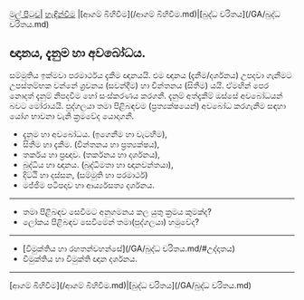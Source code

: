 [මුල් පිටුව](/index.md)| [හැඳින්වීම](/හැඳින්වීම.md) |[ආගම් බිහිවීම](/ආගම් බිහිවීම.md)|[බුද්ධ චරිතය](/GA/බුද්ධ චරිතය.md)

## ඥානය, දැනුම හා අවබෝධය.

සම්මුතිය ඉක්මවා පරමාර්ථය දැකීම ඥානයයි. එම ඥානය (දැනීම/දර්ශනය) උපදවා ගැනීමට උපස්තම්භක වන්නේ ශ්‍රවනය (සවන්දීම) හා චින්තනය (සිතීම) යයි. ඒමඟින් පෙර නොදත් දැනුම් නිපදවීම හෝ සංස්කරණය කරගනී. දැනුම් අත්දැකීම් ඔස්සේ අවබෝධයන් බවට මෝරායයි. පුද්ගලයා තමා පිළිබඳවම (ප්‍රත්‍යක්ෂයෙන්) අවබෝධ කරගැනීම සඳහා යෝග භාවනා වැනි ක්‍රමවේද යොදාගනී.

  - දැනුම හා අවබෝධය. (ඉගෙනීම හා වැටහීම),
  - සිතීම හා දැකීම.  (චින්තනය හා ප්‍රත්‍යක්ෂය),
  - තර්කය හා ප්‍රඥාව. (තර්කනය හා දර්ශනය),
  - බුද්ධිය හා ඥානය. (බුද්ධිමතා හා ඥානවන්තයා),
  - දිට්ඨි හා දස්සන, (සම්මුති හා පරමාර්ථ)
  - මජ්ජිම පටිපදාව හා ආර්ය්‍යසත්‍ය දර්ශනය.

-----

  - තමා පිළිබඳව සෙවීමට අනුගමනය කල යුතු ක්‍රමය කුමක්ද?
  - ලෝකය පිළිබඳව සෙවීමෙන් තමා(පුද්ගලයා) හමුවේද?

-----
- [විමුක්තිය හා රහතන්වහන්සේ](/GA/බුද්ධ චරිතය.md/#උද්දෘතය)
- විමුක්තිය හා විමුක්ති ඥාන දර්ශනය.

-----
[ආගම් බිහිවීම](/ආගම් බිහිවීම.md)|[බුද්ධ චරිතය](/GA/බුද්ධ චරිතය.md)

